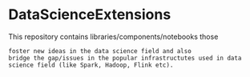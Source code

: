 # DataScienceExtensions

This repository contains libraries/components/notebooks those

    foster new ideas in the data science field and also
    bridge the gap/issues in the popular infrastructutes used in data science field (like Spark, Hadoop, Flink etc).
